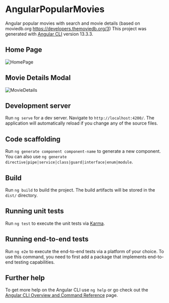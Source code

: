
# AngularPopularMovies

Angular popular movies with search and movie details (based on moviedb.org https://developers.themoviedb.org/3)
This project was generated with [Angular CLI](https://github.com/angular/angular-cli) version 13.3.3.

## Home Page

![HomePage](https://user-images.githubusercontent.com/30865587/168505556-9f861a33-f3d8-471f-8f7a-deb80b7cdc2a.png)

## Movie Details Modal

![MovieDetails](https://user-images.githubusercontent.com/30865587/168505536-32528a4a-ef5f-4bf1-b0f2-b3ed11ef2ce1.png)

## Development server

Run `ng serve` for a dev server. Navigate to `http://localhost:4200/`. The application will automatically reload if you change any of the source files.

## Code scaffolding

Run `ng generate component component-name` to generate a new component. You can also use `ng generate directive|pipe|service|class|guard|interface|enum|module`.

## Build

Run `ng build` to build the project. The build artifacts will be stored in the `dist/` directory.

## Running unit tests

Run `ng test` to execute the unit tests via [Karma](https://karma-runner.github.io).

## Running end-to-end tests

Run `ng e2e` to execute the end-to-end tests via a platform of your choice. To use this command, you need to first add a package that implements end-to-end testing capabilities.

## Further help

To get more help on the Angular CLI use `ng help` or go check out the [Angular CLI Overview and Command Reference](https://angular.io/cli) page.
